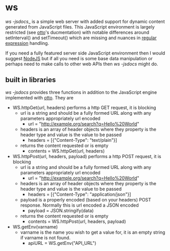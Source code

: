 
# ws

_ws -jsdocs__ is a simple web server with added support for dynamic content generated
from JavaScript files. This JavaScript environment is largely restricted
(see [otto](https://github.com/robertkrimen/otto)'s ducmentation) with notable
differences around setInterval() and setTimeout() which are missing and
nuances in [regular expression](https://golang.org/pkg/regexp/) handling.

If you need a fully featured server side JavaScript environment then I would
suggest [NodeJS](https://github.com/nodejs/node) but if all you need is some
base data manipulation or perhaps need to make calls to other web APIs then
_ws -jsdocs_ might do.

## built in libraries

_ws -jsdocs_ provides three functions in addition to the JavaScript engine implemented
with [otto](https://github.com/robertkrimen/otto). They are

+ WS.httpGet(url, headers) performs a http GET request, it is blocking
  + url is a string and should be a fully formed URL along with any parameters appropriately url encoded
    + url = "http://example.org/search?q=Hello%20World"
  + headers is an array of header objects where they property is the header type and value is the value to be passed
    + headers = [{"Content-Type": "text/plain"}]
  + returns the content requested or is empty
    + contents = WS.httpGet(url, headers)
+ WS.httpPost(url, headers, payload) performs a http POST request, it is blocking
  + url is a string and should be a fully formed URL along with any parameters appropriately url encoded
    + url = "http://example.org/search?q=Hello%20World"
  + headers is an array of header objects where they property is the header type and value is the value to be passed
    + headers = [{"Content-Type": "application/json"}]
  + payload is a properly encoded (based on your headers) POST response. Normally this is url encoded a JSON encoded
    + payload = JSON.stringify(data)
  + returns the content requested or is empty
    + contents = WS.httpPost(url, headers, payload)
+ WS.getEnv(varname)
  + varname is the name you wish to get a value for, it is an empty string if varname is not found.
    + apiURL = WS.getEnv("API_URL")
    
